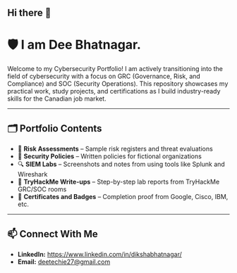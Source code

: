 ## Hi there 👋

# 🛡️ I am Dee Bhatnagar.

Welcome to my Cybersecurity Portfolio! I am actively transitioning into the field of cybersecurity with a focus on GRC (Governance, Risk, and Compliance) and SOC (Security Operations). This repository showcases my practical work, study projects, and certifications as I build industry-ready skills for the Canadian job market.

---

## 🗂️ Portfolio Contents

- 🧾 **Risk Assessments** – Sample risk registers and threat evaluations  
- 📜 **Security Policies** – Written policies for fictional organizations  
- 🔍 **SIEM Labs** – Screenshots and notes from using tools like Splunk and Wireshark  
- 🧠 **TryHackMe Write-ups** – Step-by-step lab reports from TryHackMe GRC/SOC rooms  
- 📛 **Certificates and Badges** – Completion proof from Google, Cisco, IBM, etc.

---

## 📫 Connect With Me

- **LinkedIn:** https://www.linkedin.com/in/dikshabhatnagar/
- **Email:** deetechie27@gmail.com

<!--
**Dee-Techie/Dee-Techie** is a ✨ _special_ ✨ repository because its `README.md` (this file) appears on your GitHub profile.

Here are some ideas to get you started:

- 🔭 I’m currently working on ...
- 🌱 I’m currently learning ...
- 👯 I’m looking to collaborate on ...
- 🤔 I’m looking for help with ...
- 💬 Ask me about ...
- 📫 How to reach me: ...
- 😄 Pronouns: ...
- ⚡ Fun fact: ...
-->
